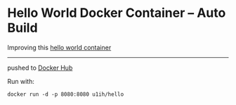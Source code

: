 # Hello World Docker Container – Auto Build

Improving this [hello world container](https://hub.docker.com/r/u1ih/hello)

---

pushed to [Docker Hub
](https://hub.docker.com/r/u1ih/hello)

Run with:

`docker run -d -p 8080:8080 u1ih/hello`